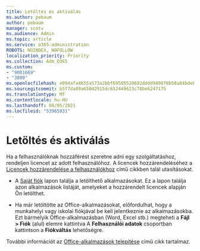 ```yaml
---
title: Letöltés és aktiválás
ms.author: pebaum
author: pebaum
manager: scotv
ms.audience: Admin
ms.topic: article
ms.service: o365-administration
ROBOTS: NOINDEX, NOFOLLOW
localization_priority: Priority
ms.collection: Adm_O365
ms.custom:
- "9001669"
- "3800"
ms.openlocfilehash: e094afe4b55a573a2bbf69505520692dddd9898f8b58a84bdebc61311c19c875
ms.sourcegitcommit: b5f7da89a650d2915dc652449623c78be6247175
ms.translationtype: MT
ms.contentlocale: hu-HU
ms.lasthandoff: 08/05/2021
ms.locfileid: "53965031"
---
```

# <a name="download-and-activate"></a>Letöltés és aktiválás

Ha a felhasználóknak hozzáférést szeretne adni egy szolgáltatáshoz, rendeljen licencet az adott felhasználóhoz. A licencek hozzárendeléséhez a [Licencek hozzárendelése a felhasználókhoz](https://docs.microsoft.com/microsoft-365/admin/manage/assign-licenses-to-users) című cikkben talál utasításokat.

- A [Saját fiók](https://portal.office.com/account/#installs) lapon találja a letölthető alkalmazásokat. Ez a lapon találja azon alkalmazások listáját, amelyeket a hozzárendelt licencek alapján Ön letölthet. 

- Ha már letöltötte az Office-alkalmazásokat, előfordulhat, hogy a munkahelyi vagy iskolai fiókjával be kell jelentkeznie az alkalmazásokba. Ezt bármelyik Office-alkalmazásban (Word, Excel stb.) megteheti a **Fájl > Fiók** (alul) elemre kattintva A **Felhasználói adatok** csoportban kattintson a **Fiókváltás** lehetőségre.

További információt az [Office-alkalmazások telepítése](https://docs.microsoft.com/microsoft-365/admin/setup/install-applications) című cikk tartalmaz.
